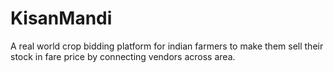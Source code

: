 # KisanMandi
A real world crop bidding platform for indian farmers to make them sell their stock in fare price by connecting vendors across area.
